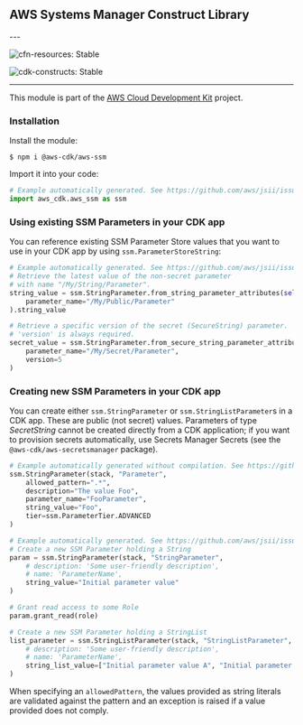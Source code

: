 ## AWS Systems Manager Construct Library

<!--BEGIN STABILITY BANNER-->---


![cfn-resources: Stable](https://img.shields.io/badge/cfn--resources-stable-success.svg?style=for-the-badge)

![cdk-constructs: Stable](https://img.shields.io/badge/cdk--constructs-stable-success.svg?style=for-the-badge)

---
<!--END STABILITY BANNER-->

This module is part of the [AWS Cloud Development Kit](https://github.com/aws/aws-cdk) project.

### Installation

Install the module:

```console
$ npm i @aws-cdk/aws-ssm
```

Import it into your code:

```python
# Example automatically generated. See https://github.com/aws/jsii/issues/826
import aws_cdk.aws_ssm as ssm
```

### Using existing SSM Parameters in your CDK app

You can reference existing SSM Parameter Store values that you want to use in
your CDK app by using `ssm.ParameterStoreString`:

```python
# Example automatically generated. See https://github.com/aws/jsii/issues/826
# Retrieve the latest value of the non-secret parameter
# with name "/My/String/Parameter".
string_value = ssm.StringParameter.from_string_parameter_attributes(self, "MyValue",
    parameter_name="/My/Public/Parameter"
).string_value

# Retrieve a specific version of the secret (SecureString) parameter.
# 'version' is always required.
secret_value = ssm.StringParameter.from_secure_string_parameter_attributes(self, "MySecureValue",
    parameter_name="/My/Secret/Parameter",
    version=5
)
```

### Creating new SSM Parameters in your CDK app

You can create either `ssm.StringParameter` or `ssm.StringListParameter`s in
a CDK app. These are public (not secret) values. Parameters of type
*SecretString* cannot be created directly from a CDK application; if you want
to provision secrets automatically, use Secrets Manager Secrets (see the
`@aws-cdk/aws-secretsmanager` package).

```python
# Example automatically generated without compilation. See https://github.com/aws/jsii/issues/826
ssm.StringParameter(stack, "Parameter",
    allowed_pattern=".*",
    description="The value Foo",
    parameter_name="FooParameter",
    string_value="Foo",
    tier=ssm.ParameterTier.ADVANCED
)
```

```python
# Example automatically generated. See https://github.com/aws/jsii/issues/826
# Create a new SSM Parameter holding a String
param = ssm.StringParameter(stack, "StringParameter",
    # description: 'Some user-friendly description',
    # name: 'ParameterName',
    string_value="Initial parameter value"
)

# Grant read access to some Role
param.grant_read(role)

# Create a new SSM Parameter holding a StringList
list_parameter = ssm.StringListParameter(stack, "StringListParameter",
    # description: 'Some user-friendly description',
    # name: 'ParameterName',
    string_list_value=["Initial parameter value A", "Initial parameter value B"]
)
```

When specifying an `allowedPattern`, the values provided as string literals
are validated against the pattern and an exception is raised if a value
provided does not comply.
